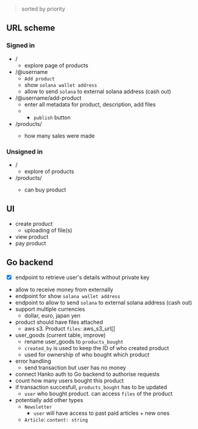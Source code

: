 > sorted by priority

## URL scheme

### Signed in

- /
  - explore page of products
- /@username
  - `Add product`
  - show `solana wallet address`
  - allow to send `solana` to external solana address (cash out)
- /@username/add-product
  - enter all metadata for product, description, add files
  - - `publish` button
- /products/<product-id>
  - how many sales were made

### Unsigned in

- /
  - explore of products
- /products/<product-id>
  - can buy product

## UI

- create product
  - uploading of file(s)
- view product
- pay product

## Go backend

- [x] endpoint to retrieve user's details without private key
- allow to receive money from externally
- endpoint for show `solana wallet address`
- endpoint to allow to send `solana` to external solana address (cash out)
- support multiple currencies
  - dollar, euro, japan yen
- product should have files attached
  - aws s3. Product `files`: aws_s3_url[]
- user_goods (current table, improve)
  - rename user_goods to `products_bought`
  - `created_by` is used to keep the ID of who created product
  - used for ownership of who bought which product
- error handling
  - send transaction but user has no money
- connect Hanko auth to Go backend to authorise requests
- count how many users bought this product
- if transaction succesfull, `products_bought` has to be updated
  - `user` who bought product. can access `files` of the product
- potentially add other types
  - `Newsletter`
    - `user` will have access to past paid articles + new ones
  - `Article`: `content: string`
